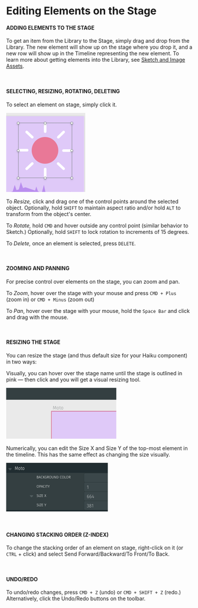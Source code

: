 # Editing Elements on the Stage

#### ADDING ELEMENTS TO THE STAGE

To get an item from the Library to the Stage, simply drag and drop from the Library.  The new element will show up on the stage where you drop it, and a new row will show up in the Timeline representing the new element.  To learn more about getting elements into the Library, see [Sketch and Image Assets](using-haiku/sketch-and-image-assets.md).

<br>

#### SELECTING, RESIZING, ROTATING, DELETING

To select an element on stage, simply click it.

![](/assets/control-points.png)

To *Resize,* click and drag one of the control points around the selected object.  Optionally, hold `SHIFT` to maintain aspect ratio and/or hold `ALT` to transform from the object's center.

To *Rotate,* hold `CMD` and hover outside any control point (similar behavior to Sketch.)  Optionally, hold `SHIFT` to lock rotation to increments of 15 degrees.

To *Delete,* once an element is selected, press `DELETE`.

<br>


#### ZOOMING AND PANNING

For precise control over elements on the stage, you can zoom and pan.

To *Zoom*, hover over the stage with your mouse and press `CMD + Plus` (zoom in) or `CMD + Minus` (zoom out)

To *Pan*, hover over the stage with your mouse, hold the `Space Bar` and click and drag with the mouse.

<br>


#### RESIZING THE STAGE

You can resize the stage (and thus default size for your Haiku component) in two ways:

Visually, you can hover over the stage name until the stage is outlined in pink — then click and you will get a visual resizing tool.

![](/assets/resize-stage.png)


Numerically, you can edit the Size X and Size Y of the top-most element in the timeline.  This has the same effect as changing the size visually.

![](/assets/resize-stage-numeric.png)

<br>

#### CHANGING STACKING ORDER (Z-INDEX)

To change the stacking order of an element on stage, right-click on it (or `CTRL` + click) and select Send Forward/Backward/To Front/To Back.

<br>

#### UNDO/REDO

To undo/redo changes, press `CMD + Z` (undo) or `CMD + SHIFT + Z` (redo.)  Alternatively, click the Undo/Redo buttons on the toolbar.

<br>
